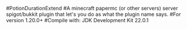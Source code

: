 #PotionDurationExtend
#A minecraft papermc (or other servers) server spigot/bukkit plugin that let's you do as what the plugin name says.
#For version 1.20.0+
#Compile with: JDK Development Kit 22.0.1
